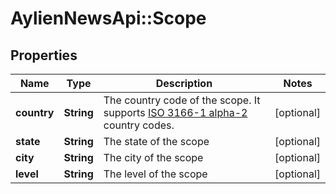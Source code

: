 # AylienNewsApi::Scope

## Properties
Name | Type | Description | Notes
------------ | ------------- | ------------- | -------------
**country** | **String** | The country code of the scope. It supports [ISO 3166-1 alpha-2](https://en.wikipedia.org/wiki/ISO_3166-1_alpha-2) country codes. | [optional] 
**state** | **String** | The state of the scope | [optional] 
**city** | **String** | The city of the scope | [optional] 
**level** | **String** | The level of the scope | [optional] 


